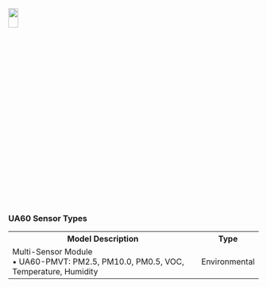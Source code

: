 
<img src="https://github.com/user-attachments/assets/771264bf-60dc-46db-bd62-2f0d790b0e11" width="20%" height="10%">

<body>

<h3>UA60 Sensor Types</h3>
<table>
    <tr>
        <th>Model Description</th>
        <th>Type</th>
    </tr>
    <tr>
        <td>
            Multi-Sensor Module<br>
            • UA60-PMVT: PM2.5, PM10.0, PM0.5, VOC, Temperature, Humidity<br>
        </td>
        <td>Environmental</td>
    </tr>
</table>

</body>